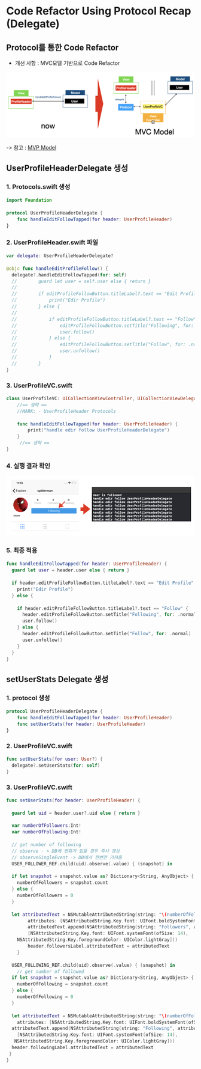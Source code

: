 # Code Refactor Using Protocol Recap (Delegate)

## Protocol를 통한 Code Refactor

- 개선 사항 : MVC모델 기반으로 Code Refactor

![200524_Protocol_MVCModel](../image/200524_Protocol_MVCModel.png)

-> 참고 : [MVP Model](https://github.com/tootoomaa/MyStudyRoom/tree/master/Others/note/01_MVPModel.md)

## 

## UserProfileHeaderDelegate 생성

### 1. Protocols.swift 생성

```swift
import Foundation

protocol UserProfileHeaderDelegate {
    func handleEditFollowTapped(for header: UserProfileHeader)
}
```



### 2. UserProfileHeader.swift 파일

```swift
var delegate: UserProfileHeaderDelegate?

@objc func handleEditProfileFollow() {      
  delegate?.handleEditFollowTapped(for: self)
  //        guard let user = self.user else { return }
  //
  //        if editProfileFollowButton.titleLabel?.text == "Edit Profile" {
  //            print("Edir Profile")
  //        } else {
  //
  //            if editProfileFollowButton.titleLabel?.text == "Follow" {
  //                editProfileFollowButton.setTitle("Following", for: .normal)
  //                user.follow()
  //            } else {
  //                editProfileFollowButton.setTitle("Follow", for: .normal)
  //                user.unfollow()
  //            }
  //        }
}
```



### 3. UserProfileVC.swift

```swift
class UserProfileVC: UICollectionViewController, UICollectionViewDelegateFlowLayout, UserProfileHeaderDelegate {
   	//== 생략 ==
    //MARK: - UserProfileHeader Protocols
    
    func handleEditFollowTapped(for header: UserProfileHeader) {
        print("handle edir follow UserProfileHeaderDelegate")
    }
  	 //== 생략 ==
}
```



### 4. 실행 결과 확인

![200524_Delegate1](../image/200524_Delegate1.png)



### 5. 최종 적용

```swift
func handleEditFollowTapped(for header: UserProfileHeader) {
  guard let user = header.user else { return }

  if header.editProfileFollowButton.titleLabel?.text == "Edit Profile" {
    print("Edir Profile")
  } else {

    if header.editProfileFollowButton.titleLabel?.text == "Follow" {
      header.editProfileFollowButton.setTitle("Following", for: .normal)
      user.follow()
    } else {
      header.editProfileFollowButton.setTitle("Follow", for: .normal)
      user.unfollow()
    }
  }
}
```



## setUserStats Delegate 생성

### 1. protocol 생성

```swift
protocol UserProfileHeaderDelegate {
    func handleEditFollowTapped(for header: UserProfileHeader)
    func setUserStats(for header: UserProfileHeader)
}
```



### 2. UserProfileVC.swift

```swift
func setUserStats(for user: User?) {
  delegate?.setUserStats(for: self)
}
```



### 3. UserProfileVC.swift

```swift
func setUserStats(for header: UserProfileHeader) {

  guard let uid = header.user?.uid else { return }

  var numberOfFollowers:Int!
  var numberOfFollowing:Int!
        
  // get number of following
  // observe - > DB에 변화가 있을 경우 즉시 갱싱
  // observeSingleEvent -> DB에서 한번만 가져옴
  USER_FOLLOWER_REF.child(uid).observe(.value) { (snapshot) in
            
  if let snapshot = snapshot.value as? Dictionary<String, AnyObject> {
    numberOfFollowers = snapshot.count
  } else {
    numberOfFollowers = 0
  }
 
  let attributedText = NSMutableAttributedString(string: "\(numberOfFollowers!)\n", 
		attributes: [NSAttributedString.Key.font: UIFont.boldSystemFont(ofSize: 14)])
		attributedText.append(NSAttributedString(string: "Followers", attributes:
		[NSAttributedString.Key.font: UIFont.systemFont(ofSize: 14), 	
    NSAttributedString.Key.foregroundColor: UIColor.lightGray]))
		header.followersLabel.attributedText = attributedText
	}
        
  USER_FOLLOWING_REF.child(uid).observe(.value) { (snapshot) in
	// get number of followed
  if let snapshot = snapshot.value as? Dictionary<String, AnyObject> {
  	numberOfFollowing = snapshot.count
  } else {
  	numberOfFollowing = 0
  }
            
  let attributedText = NSMutableAttributedString(string: "\(numberOfFollowing!)\n", 
	attributes: [NSAttributedString.Key.font: UIFont.boldSystemFont(ofSize: 14)])
  attributedText.append(NSAttributedString(string: "Following", attributes:
	[NSAttributedString.Key.font: UIFont.systemFont(ofSize: 14),
   NSAttributedString.Key.foregroundColor: UIColor.lightGray]))
  header.followingLabel.attributedText = attributedText
 }
}
```

